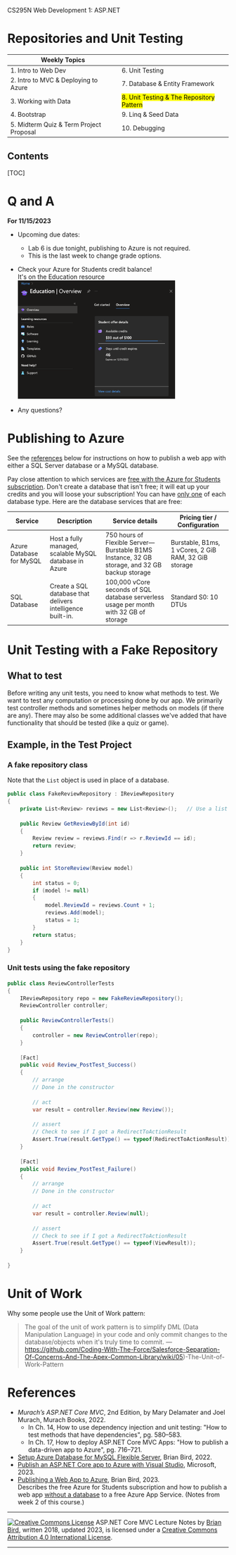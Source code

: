 CS295N Web Development 1: ASP.NET 

<h1>Repositories and Unit Testing</h1>

| Weekly Topics                           |                                                       |
| --------------------------------------- | ----------------------------------------------------- |
| 1. Intro to Web Dev                     | 6. Unit Testing                                       |
| 2. Intro to MVC & Deploying to Azure    | 7. Database & Entity Framework                        |
| 3. Working with Data                    | <mark>8. Unit Testing & The Repository Pattern</mark> |
| 4. Bootstrap                            | 9. Linq & Seed Data                                   |
| 5. Midterm Quiz & Term Project Proposal | 10. Debugging                                         |

<h2>Contents</h2>

[TOC]               

# Q and A

**For 11/15/2023**

- Upcoming due dates:
  - Lab 6 is due tonight, publishing to Azure is not required.
  - This is the last week to change grade options.
  
- Check your Azure for Students credit balance!  
  It's on the Education resource  
  <img src="Images/AzureEducationCreditBalance.png" alt="AzureEducationCreditBalance" style="zoom:35%;" />


- Any questions?



# Publishing to Azure

See the [references](#References) below for instructions on how to publish a web app with either a SQL Server database or a MySQL database.

Pay close attention to which services are [free with the Azure for Students subscription](https://azure.microsoft.com/en-us/free/students/). Don't create a database that isn't free; it will eat up your credits and you will loose your subscription!  You can have <u>only one</u> of each database type. Here are the database services that are free:

| Service                  | Description                                                | Service details                                              | Pricing tier / Configuration                         |
| ------------------------ | ---------------------------------------------------------- | ------------------------------------------------------------ | ---------------------------------------------------- |
| Azure Database for MySQL | Host a fully managed, scalable MySQL database in Azure     | 750 hours of Flexible Server—Burstable B1MS Instance, 32 GB storage, and 32 GB backup storage | Burstable, B1ms, 1 vCores, 2 GiB RAM, 32 GiB storage |
| SQL Database             | Create a SQL database that delivers intelligence built-in. | 100,000 vCore seconds of SQL database serverless usage per month with 32 GB of storage | Standard S0: 10 DTUs                                 |



# Unit Testing with a Fake Repository

## What to test

Before writing any unit tests, you need to know what methods to test. We want to test any computation or processing done by our app. We primarily test controller methods and sometimes helper methods on models (if there are any). There may also be some additional classes we've added that have functionality that should be tested (like a quiz or game).

## Example, in the Test Project

### A fake repository class

Note that the `List` object is used in place of a database.

```C#
public class FakeReviewRepository : IReviewRepository
{
    private List<Review> reviews = new List<Review>();   // Use a list as a data store

    public Review GetReviewById(int id)
    {
        Review review = reviews.Find(r => r.ReviewId == id);
        return review;
    }

    public int StoreReview(Review model)
    {
        int status = 0;
        if (model != null)
        {
            model.ReviewId = reviews.Count + 1;
            reviews.Add(model);
            status = 1;    
        }
        return status;
    }
}
```

### Unit tests using the fake repository

```c#
public class ReviewControllerTests
{
    IReviewRepository repo = new FakeReviewRepository();
    ReviewController controller;

    public ReviewControllerTests()
    {
        controller = new ReviewController(repo);
    }

    [Fact]
    public void Review_PostTest_Success()
    {
        // arrange
        // Done in the constructor

        // act
        var result = controller.Review(new Review());

        // assert
        // Check to see if I got a RedirectToActionResult
        Assert.True(result.GetType() == typeof(RedirectToActionResult));
    }

    [Fact]
    public void Review_PostTest_Failure()
    {
        // arrange
        // Done in the constructor

        // act
        var result = controller.Review(null);

        // assert
        // Check to see if I got a RedirectToActionResult
        Assert.True(result.GetType() == typeof(ViewResult));
    }

}
```



# Unit of Work

Why some people use the Unit of Work pattern:

> The goal of the unit of work pattern is to simplify DML (Data Manipulation Language) in your code and only commit changes to the database/objects when it's truly time to commit. &mdash;https://github.com/Coding-With-The-Force/Salesforce-Separation-Of-Concerns-And-The-Apex-Common-Library/wiki/05)-The-Unit-of-Work-Pattern



# References

- *Murach’s ASP.NET Core MVC*, 2nd Edition, by Mary Delamater and Joel Murach, Murach Books, 2022.
  - In Ch. 14, How to use dependency injection and unit testing: "How to test methods that have dependencies", pg. 580–583.
  - In Ch. 17, How to deploy ASP.NET Core MVC Apps: "How to publish a data-driven app to Azure", pg. 716&ndash;721.
- [Setup Azure Database for MySQL Flexible Server](https://lcc-cit.github.io/CS295N-CourseMaterials/Notes/AzureMySqlSetupGuide.html), Brian Bird, 2022.
- [Publish an ASP.NET Core app to Azure with Visual Studio](https://learn.microsoft.com/en-us/aspnet/core/tutorials/publish-to-azure-webapp-using-vs?view=aspnetcore-8.0&viewFallbackFrom=aspnetcore-6.0#deploy-the-app-to-azure), Microsoft, 2023.
- [Publishing a Web App to Azure](https://lcc-cit.github.io/CS295N-CourseMaterials/LectureNotes/CS295N-LN-WK02D1-PublishingToAzure.html#monitoring-your-charges), Brian Bird, 2023.  
  Describes the free Azure for Students subscription and how to publish a web app <u>without a database</u> to a free Azure App Service. (Notes from week 2 of this course.)

------

[![Creative Commons License](https://i.creativecommons.org/l/by/4.0/80x15.png)](http://creativecommons.org/licenses/by/4.0/) ASP.NET Core MVC Lecture Notes by [Brian Bird](https://profbird.dev), written 2018, updated 2023, is licensed under a [Creative Commons Attribution 4.0 International License](http://creativecommons.org/licenses/by/4.0/). 

------


